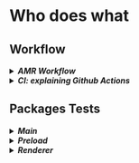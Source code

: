 # Who does what
## Workflow

<details>
  <summary>
    <b><i>AMR Workflow</b></i>
  </summary>

![gitflow](workflow.png)
### Beta Branch
:warning: :fire: **To deploy a new pre-release make sure the targeted version is higher than both the current `beta` and `main` branch version.**

- Pushing commits and merges
  - CI won't run tests
  - Deploy a pre-release if package.json version is incremented
- Submit PR
  - CI will run tests to check pull request
- Accept PR
  - Changes are merged
  - Deploy a pre-release if package.json version is incremented
### Main Branch
:warning: :fire: **This branch must be updated through PRs <u>from beta branch AND the same repo</u> only**, not doing this could results in tons of conflict between both branches

- Pushing commits and merges
  - :shit: DON'T!
- Accept/Submit PR from a fork
  - :shit: DON'T!
- Submit PR from [JiPaix/beta](https://github.com/JiPaix/AMR/tree/beta) to [JiPaix/main](https://github.com/JiPaix/AMR/tree/main)
  - Ci will run tests to check pull requests
- Accept PR from [JiPaix/beta](https://github.com/JiPaix/AMR/tree/beta) to [JiPaix/main](https://github.com/JiPaix/AMR/tree/main)
  - Changes are merged
  - Deploy a pre-release if package.json version is incremented
  - Beta branch is updated (fast-forward) to include merge commit

</details>
<details>
  <summary>
    <b><i>CI: explaining Github Actions</b></i>
  </summary>

#### lint.yml
- Description: Linting
- Trigger: PRs (main/beta)
- Actions:
  - Runs: `eslint . --ext js,ts,vue`

#### release.yml
- Description: Release new version
- Trigger: Pushes (main)
- Actions:
  - Check if target version in package.json is `!=` from current version
  - Generate changelog using `.github/actions/release-notes/main.js`
  - Remove outdated draft releases
  - Create new Draft releases
  - Build and upload artifacts (windows and linux)
  - Publish release
  - Fast forward beta branch

#### release-beta.yml
- Description: Release new version
- Trigger: Pushes (beta)
- Actions:
  - Check if target version in package.json is `!=` from current version
  - Add `-beta` suffix to target version
  - Generate changelog using `.github/actions/release-notes/main.js`
  - Remove outdated draft prereleases
  - Create new Draft prereleases
  - Build and upload artifacts (windows and linux)
  - Publish prerelease

#### tests.yml
- Description: Test the Application
- Trigger: PRs (main/beta)
- Actions:
  - Test the Electron process `main` 
  - Test the Electron preloader `preload` 
  - Test Vue components `renderer`
  - End-To-End testing `e2e`
#### typechecking.yml
- Description: TypeScript testing
- Trigger: PRs (main/beta)
- Actions:
  - runs typecheck on `main`, `preload` and `renderer`

</details>

## Packages Tests

<details>
  <summary>
    <b><i>Main</b></i>
  </summary>

`packages/main/tests/unit.spec.ts`

This files test the electron BrowserWindow API itself.  
Included tests:
- Create window
- Minimize/Maximize window
- Destroy window


</details>

<details>
  <summary>
    <b><i>Preload</b></i>
  </summary>

`packages/preload/tests/unit.spec.ts`

This files test if libraries exposed to the renderer are working.  
Included tests:
- Test `createHash` from `crypto`

</details>

<details>
  <summary>
    <b><i>Renderer</b></i>
  </summary>

`packages/preload/tests/ReactiveHash.spec.ts`

Test the `ReactiveHash` Vue component:
- Setup a `string` and it's `hash`
- Give `string` to component `input`
- Take the hashing result from component `output`
- check if `output` === `hash`

`packages/preload/tests/ReactiveStore.spec.ts`

Test the `ReactiveStore` Vue component:
- Setup a `string`
- Check if component `output` loads with its default value
- `click` first button and check if `output` has changed
- Give `string` to `input` and check if `output` === `string`

</details>
